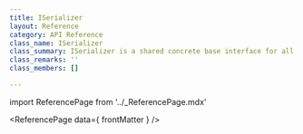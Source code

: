 ```yaml
---
title: ISerializer
layout: Reference
category: API Reference
class_name: ISerializer
class_summary: ISerializer is a shared concrete base interface for all stream formatters.
class_remarks: ''
class_members: []

---
```

import ReferencePage from '../_ReferencePage.mdx'

<ReferencePage data={ frontMatter } />
